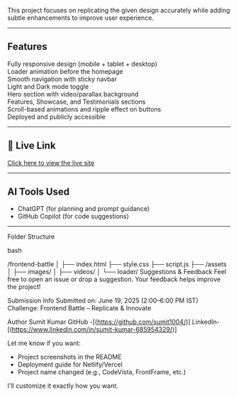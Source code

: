 This project focuses on replicating the given design accurately while adding subtle enhancements to improve user experience.

---

##  Features

 Fully responsive design (mobile + tablet + desktop)  
 Loader animation before the homepage  
 Smooth navigation with sticky navbar  
 Light and Dark mode toggle  
 Hero section with video/parallax background  
 Features, Showcase, and Testimonials sections  
 Scroll-based animations and ripple effect on buttons  
 Deployed and publicly accessible  

---

## 🔗 Live Link

 [Click here to view the live site]([(https://frontendbattleiitb.netlify.app/)])

---

##  AI Tools Used

- ChatGPT (for planning and prompt guidance)
- GitHub Copilot (for code suggestions)

---

Folder Structure

bash

/frontend-battle
│
├── index.html
├── style.css
├── script.js
├── /assets
│   ├── images/
│   ├── videos/
│   └── loader/
 Suggestions & Feedback
Feel free to open an issue or drop a suggestion. Your feedback helps improve the project!

Submission Info
Submitted on: June 19, 2025 (2:00–6:00 PM IST)
Challenge: Frontend Battle – Replicate & Innovate

Author
Sumit Kumar
GitHub -[(https://github.com/sumit1004/)]
LinkedIn-[(https://www.linkedin.com/in/sumit-kumar-685954329/)]

Let me know if you want:
- Project screenshots in the README  
- Deployment guide for Netlify/Vercel  
- Project name changed (e.g., CodeVista, FrontFrame, etc.)

I'll customize it exactly how you want. 






